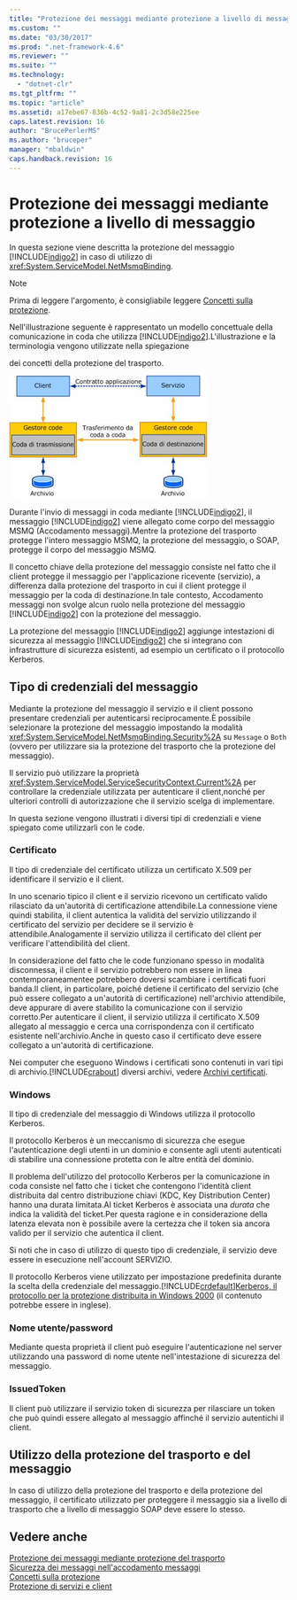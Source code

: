 ```yaml
---
title: "Protezione dei messaggi mediante protezione a livello di messaggio | Microsoft Docs"
ms.custom: ""
ms.date: "03/30/2017"
ms.prod: ".net-framework-4.6"
ms.reviewer: ""
ms.suite: ""
ms.technology: 
  - "dotnet-clr"
ms.tgt_pltfrm: ""
ms.topic: "article"
ms.assetid: a17ebe67-836b-4c52-9a81-2c3d58e225ee
caps.latest.revision: 16
author: "BrucePerlerMS"
ms.author: "bruceper"
manager: "mbaldwin"
caps.handback.revision: 16
---
```

# Protezione dei messaggi mediante protezione a livello di messaggio
In questa sezione viene descritta la protezione del messaggio [!INCLUDE[indigo2](../../../../includes/indigo2-md.md)] in caso di utilizzo di <xref:System.ServiceModel.NetMsmqBinding>.  
  
> [!NOTE]
>  Prima di leggere l'argomento, è consigliabile leggere [Concetti sulla protezione](../../../../docs/framework/wcf/feature-details/security-concepts.md).  
  
 Nell'illustrazione seguente è rappresentato un modello concettuale della comunicazione in coda che utilizza [!INCLUDE[indigo2](../../../../includes/indigo2-md.md)].L'illustrazione e la terminologia vengono utilizzate nella spiegazione  
  
 dei concetti della protezione del trasporto.  
  
 ![Diagramma delle applicazioni in coda](../../../../docs/framework/wcf/feature-details/media/distributed-queue-figure.jpg "Distributed\-Queue\-Figure")  
  
 Durante l'invio di messaggi in coda mediante [!INCLUDE[indigo2](../../../../includes/indigo2-md.md)], il messaggio [!INCLUDE[indigo2](../../../../includes/indigo2-md.md)] viene allegato come corpo del messaggio MSMQ \(Accodamento messaggi\).Mentre la protezione del trasporto protegge l'intero messaggio MSMQ, la protezione del messaggio, o SOAP, protegge il corpo del messaggio MSMQ.  
  
 Il concetto chiave della protezione del messaggio consiste nel fatto che il client protegge il messaggio per l'applicazione ricevente \(servizio\), a differenza dalla protezione del trasporto in cui il client protegge il messaggio per la coda di destinazione.In tale contesto, Accodamento messaggi non svolge alcun ruolo nella protezione del messaggio [!INCLUDE[indigo2](../../../../includes/indigo2-md.md)] con la protezione del messaggio.  
  
 La protezione del messaggio [!INCLUDE[indigo2](../../../../includes/indigo2-md.md)] aggiunge intestazioni di sicurezza al messaggio [!INCLUDE[indigo2](../../../../includes/indigo2-md.md)] che si integrano con infrastrutture di sicurezza esistenti, ad esempio un certificato o il protocollo Kerberos.  
  
## Tipo di credenziali del messaggio  
 Mediante la protezione del messaggio il servizio e il client possono presentare credenziali per autenticarsi reciprocamente.È possibile selezionare la protezione del messaggio impostando la modalità <xref:System.ServiceModel.NetMsmqBinding.Security%2A> su `Message` o `Both` \(ovvero per utilizzare sia la protezione del trasporto che la protezione del messaggio\).  
  
 Il servizio può utilizzare la proprietà <xref:System.ServiceModel.ServiceSecurityContext.Current%2A> per controllare la credenziale utilizzata per autenticare il client,nonché per ulteriori controlli di autorizzazione che il servizio scelga di implementare.  
  
 In questa sezione vengono illustrati i diversi tipi di credenziali e viene spiegato come utilizzarli con le code.  
  
### Certificato  
 Il tipo di credenziale del certificato utilizza un certificato X.509 per identificare il servizio e il client.  
  
 In uno scenario tipico il client e il servizio ricevono un certificato valido rilasciato da un'autorità di certificazione attendibile.La connessione viene quindi stabilita, il client autentica la validità del servizio utilizzando il certificato del servizio per decidere se il servizio è attendibile.Analogamente il servizio utilizza il certificato del client per verificare l'attendibilità del client.  
  
 In considerazione del fatto che le code funzionano spesso in modalità disconnessa, il client e il servizio potrebbero non essere in linea contemporaneamentee potrebbero doversi scambiare i certificati fuori banda.Il client, in particolare, poiché detiene il certificato del servizio \(che può essere collegato a un'autorità di certificazione\) nell'archivio attendibile, deve appurare di avere stabilito la comunicazione con il servizio corretto.Per autenticare il client, il servizio utilizza il certificato X.509 allegato al messaggio e cerca una corrispondenza con il certificato esistente nell'archivio.Anche in questo caso il certificato deve essere collegato a un'autorità di certificazione.  
  
 Nei computer che eseguono Windows i certificati sono contenuti in vari tipi di archivio.[!INCLUDE[crabout](../../../../includes/crabout-md.md)] diversi archivi, vedere [Archivi certificati](http://go.microsoft.com/fwlink/?LinkId=87787).  
  
### Windows  
 Il tipo di credenziale del messaggio di Windows utilizza il protocollo Kerberos.  
  
 Il protocollo Kerberos è un meccanismo di sicurezza che esegue l'autenticazione degli utenti in un dominio e consente agli utenti autenticati di stabilire una connessione protetta con le altre entità del dominio.  
  
 Il problema dell'utilizzo del protocollo Kerberos per la comunicazione in coda consiste nel fatto che i ticket che contengono l'identità client distribuita dal centro distribuzione chiavi \(KDC, Key Distribution Center\) hanno una durata limitata.Al ticket Kerberos è associata una *durata* che indica la validità del ticket.Per questa ragione e in considerazione della latenza elevata non è possibile avere la certezza che il token sia ancora valido per il servizio che autentica il client.  
  
 Si noti che in caso di utilizzo di questo tipo di credenziale, il servizio deve essere in esecuzione nell'account SERVIZIO.  
  
 Il protocollo Kerberos viene utilizzato per impostazione predefinita durante la scelta della credenziale del messaggio.[!INCLUDE[crdefault](../../../../includes/crdefault-md.md)][Kerberos, il protocollo per la protezione distribuita in Windows 2000](http://go.microsoft.com/fwlink/?LinkId=87790) \(il contenuto potrebbe essere in inglese\).  
  
### Nome utente\/password  
 Mediante questa proprietà il client può eseguire l'autenticazione nel server utilizzando una password di nome utente nell'intestazione di sicurezza del messaggio.  
  
### IssuedToken  
 Il client può utilizzare il servizio token di sicurezza per rilasciare un token che può quindi essere allegato al messaggio affinché il servizio autentichi il client.  
  
## Utilizzo della protezione del trasporto e del messaggio  
 In caso di utilizzo della protezione del trasporto e della protezione del messaggio, il certificato utilizzato per proteggere il messaggio sia a livello di trasporto che a livello di messaggio SOAP deve essere lo stesso.  
  
## Vedere anche  
 [Protezione dei messaggi mediante protezione del trasporto](../../../../docs/framework/wcf/feature-details/securing-messages-using-transport-security.md)   
 [Sicurezza dei messaggi nell'accodamento messaggi](../../../../docs/framework/wcf/samples/message-security-over-message-queuing.md)   
 [Concetti sulla protezione](../../../../docs/framework/wcf/feature-details/security-concepts.md)   
 [Protezione di servizi e client](../../../../docs/framework/wcf/feature-details/securing-services-and-clients.md)